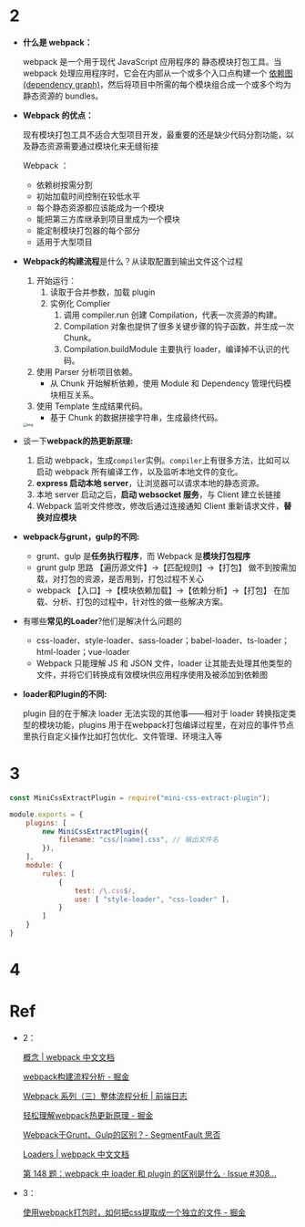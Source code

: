 # 2

+ **什么是 webpack：**

    webpack 是一个用于现代 JavaScript 应用程序的 静态模块打包工具。当 webpack 处理应用程序时，它会在内部从一个或多个入口点构建一个 [依赖图(dependency graph)](https://webpack.docschina.org/concepts/dependency-graph/)，然后将项目中所需的每个模块组合成一个或多个均为静态资源的 bundles。

+ **Webpack 的优点：**

    现有模块打包工具不适合大型项目开发，最重要的还是缺少代码分割功能，以及静态资源需要通过模块化来无缝衔接

    Webpack ：

    + 依赖树按需分割
    + 初始加载时间控制在较低水平
    + 每个静态资源都应该能成为一个模块
    + 能把第三方库继承到项目里成为一个模块
    + 能定制模块打包器的每个部分
    + 适用于大型项目

+ **Webpack的构建流程**是什么？从读取配置到输出文件这个过程

    1. 开始运行：
        1. 读取于合并参数，加载 plugin
        2. 实例化 Complier
            1. 调用 compiler.run 创建 Compilation，代表一次资源的构建。
            2. Compilation 对象也提供了很多关键步骤的钩子函数，并生成一次 Chunk。
            3. Compilation.buildModule 主要执行 loader，编译掉不认识的代码。
    2. 使用 Parser 分析项目依赖。
        - 从 Chunk 开始解析依赖，使用 Module 和 Dependency 管理代码模块相互关系。
    3. 使用 Template 生成结果代码。
        - 基于 Chunk 的数据拼接字符串，生成最终代码。

    <img src="https://p1-jj.byteimg.com/tos-cn-i-t2oaga2asx/gold-user-assets/2019/11/12/16e6020bf133fb9d~tplv-t2oaga2asx-watermark.awebp" alt="img" style="zoom:43%;" />

+ 谈一下**webpack的热更新原理:**

    1. 启动 webpack，生成`compiler`实例。`compiler`上有很多方法，比如可以启动 webpack 所有编译工作，以及监听本地文件的变化。
    2. **express 启动本地 server**，让浏览器可以请求本地的静态资源。
    3. 本地 server 启动之后，**启动 websocket 服务**，与 Client 建立长链接
    4. Webpack 监听文件修改，修改后通过连接通知 Client 重新请求文件，**替换对应模块**

+ **webpack与grunt，gulp的不同:**

    + grunt、gulp 是**任务执行程序**，而 Webpack 是**模块打包程序**
    + grunt gulp 思路
        【遍历源文件】->【匹配规则】->【打包】
        做不到按需加载，对打包的资源，是否用到，打包过程不关心
    + webpack
        【入口】->【模块依赖加载】->【依赖分析】->【打包】
        在加载、分析、打包的过程中，针对性的做一些解决方案。

+ 有哪些**常见的Loader**?他们是解决什么问题的

    + css-loader、style-loader、sass-loader；babel-loader、ts-loader；html-loader；vue-loader
    + Webpack 只能理解 JS 和 JSON 文件，loader 让其能去处理其他类型的文件，并将它们转换成有效模块供应用程序使用及被添加到依赖图

+ **loader和Plugin的不同:**

    plugin 目的在于解决 loader 无法实现的其他事——相对于 loader 转换指定类型的模块功能，plugins 用于在webpack打包编译过程里，在对应的事件节点里执行自定义操作比如打包优化、文件管理、环境注入等



# 3

```js
const MiniCssExtractPlugin = require("mini-css-extract-plugin");

module.exports = {
    plugins: [
        new MiniCssExtractPlugin({
            filename: "css/[name].css", // 输出文件名
        }),
    ],
    module: {
        rules: [
            {
                test: /\.css$/,
                use: [ "style-loader", "css-loader" ],
            }
        ]
    }
}
```



# 4





# Ref

+ 2：

    [概念 | webpack 中文文档](https://webpack.docschina.org/concepts/)

    [webpack构建流程分析 - 掘金](https://juejin.cn/post/6844904000169607175)

    [Webpack 系列（三）整体流程分析 | 前端日志](https://mengsixing.github.io/blog/devops-webpack-entry.html#webpack-%E6%9E%84%E5%BB%BA%E6%B5%81%E7%A8%8B%E5%88%86%E6%9E%90)

    [轻松理解webpack热更新原理 - 掘金](https://juejin.cn/post/6844904008432222215)

    [Webpack于Grunt、Gulp的区别？- SegmentFault 思否](https://segmentfault.com/a/1190000019650765)

    [Loaders | webpack 中文文档](https://webpack.docschina.org/loaders/)

    [第 148 题：webpack 中 loader 和 plugin 的区别是什么 · Issue #308...](https://github.com/Advanced-Frontend/Daily-Interview-Question/issues/308)

+ 3：

    [使用webpack打包时，如何把css提取成一个独立的文件 - 掘金](https://juejin.cn/post/7027799348561854472)